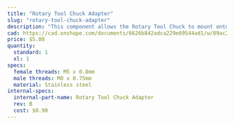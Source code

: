 ```yaml
---
title: "Rotary Tool Chuck Adapter"
slug: "rotary-tool-chuck-adapter"
description: "This component allows the Rotary Tool Chuck to mount onto the Rotary Tool's M5 Shaft Adapter."
cad: https://cad.onshape.com/documents/6626b842adca229e69544ad1/w/89ac2637f82d915f22c2bcd0/e/5794b744d476d9061142365c?renderMode=0&uiState=625507291ad350015b485f6a
price: $5.00
quantity:
  standard: 1
  xl: 1
specs:
  female threads: M5 x 0.8mm
  male threads: M8 x 0.75mm
  material: Stainless steel
internal-specs:
  internal-part-name: Rotary Tool Chuck Adapter
  rev: B
  cost: $0.90
---
```

